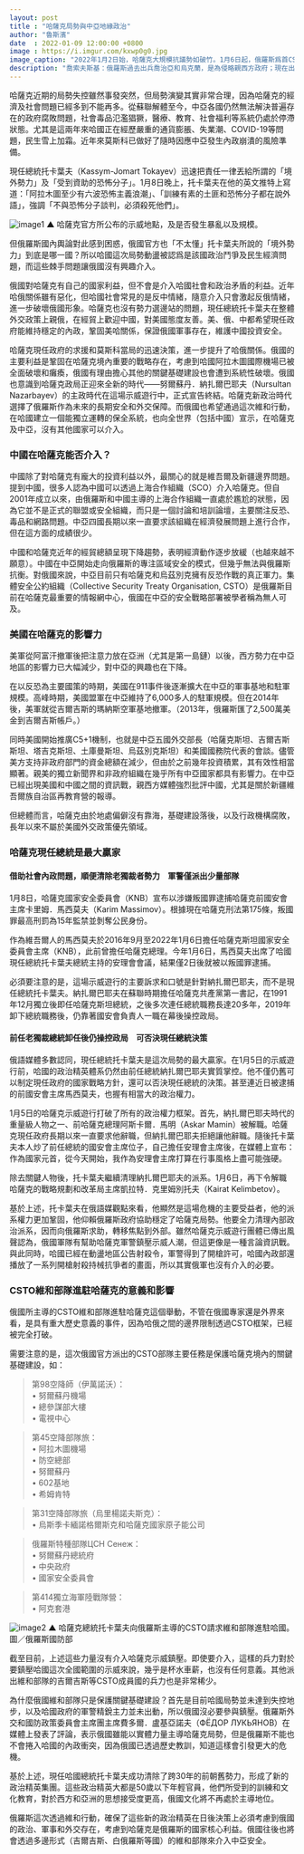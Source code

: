 ```yaml
---
layout: post
title : "哈薩克局勢與中亞地緣政治"
author: "魯斯濱"
date  : 2022-01-09 12:00:00 +0800
image : https://i.imgur.com/kxwp0g0.jpg
image_caption: "2022年1月2日始，哈薩克大規模抗議勢如破竹。1月6日起，俄羅斯爲首CSTO應約出兵鎮壓。"
description: "喬索夫斯基：俄羅斯過去出兵喬治亞和烏克蘭，是為侵略親西方政府；現在出兵哈薩克，則為保護親俄政府。阿布利亞佐夫：中國將在這一波亂局中作壁上觀。"
---
```


哈薩克近期的局勢失控雖然事發突然，但局勢演變其實非常合理，因為哈薩克的經濟及社會問題已經多到不能再多。從蘇聯解體至今，中亞各國仍然無法解決普遍存在的政府腐敗問題，社會毒品氾濫猖獗，醫療、教育、社會福利等系統仍處於停滯狀態。尤其是這兩年來哈國正在經歷嚴重的通貨膨脹、失業潮、COVID-19等問題，民生雪上加霜。近年來莫斯科已做好了隨時因應中亞發生內政崩潰的風險準備。

<!--more-->

現任總統托卡葉夫（Kassym-Jomart Tokayev）迅速把責任一律丟給所謂的「境外勢力」及「受到資助的恐怖分子」。1月8日晚上，托卡葉夫在他的英文推特上寫道：「阿拉木圖至少有六波恐怖主義浪潮」、「訓練有素的土匪和恐怖分子都在說外語」，強調「不與恐怖分子談判，必須殺死他們」。

![image1](https://storage.googleapis.com/stateless-34-84-11-249/2022/01/92ddcd6d-image-1024x813.png)
▲ 哈薩克官方所公布的示威地點，及是否發生暴亂以及規模。

但俄羅斯國內輿論對此感到困惑，俄國官方也「不太懂」托卡葉夫所說的「境外勢力」到底是哪一國？所以哈國這次局勢動盪被認爲是該國政治鬥爭及民生經濟問題，而這些棘手問題讓俄國沒有興趣介入。

俄國對哈薩克有自己的國家利益，但不會是介入哈國社會和政治矛盾的利益。近年哈俄關係雖有惡化，但哈國社會常見的是反中情緒，隨意介入只會激起反俄情緒，進一步破壞俄國形象。哈薩克也沒有勢力選邊站的問題，現任總統托卡葉夫在整體外交政策上親俄，在經貿上歡迎中國，對美國態度友善。美、俄、中都希望現任政府能維持穩定的內政，鞏固美哈關係，保證俄國軍事存在，維護中國投資安全。

哈薩克現任政府的求援和莫斯科當局的迅速決策，進一步提升了哈俄關係。俄國的主要利益是鞏固在哈薩克境內重要的戰略存在，考慮到哈國阿拉木圖國際機場已被全面破壞和癱瘓，俄國有理由擔心其他的關鍵基礎建設也會遭到系統性破壞。俄國也意識到哈薩克政局正迎來全新的時代——努爾蘇丹．納扎爾巴耶夫（Nursultan Nazarbayev）的主政時代在這場示威遊行中，正式宣告終結。哈薩克新政治時代選擇了俄羅斯作為未來的長期安全和外交保障。而俄國也希望通過這次維和行動，在哈國建立一個能獨立運轉的保全系統，也向全世界（包括中國）宣示，在哈薩克及中亞，沒有其他國家可以介入。

### 中國在哈薩克能否介入？

中國除了對哈薩克有龐大的投資利益以外，最關心的就是維吾爾及新疆邊界問題。提到中國，很多人認為中國可以透過上海合作組織（SCO）介入哈薩克。但自2001年成立以來，由俄羅斯和中國主導的上海合作組織一直處於尷尬的狀態，因為它並不是正式的聯盟或安全組織，而只是一個討論和培訓論壇，主要關注反恐、毒品和網路問題。中亞四國長期以來一直要求該組織在經濟發展問題上進行合作，但在這方面的成績很少。

中國和哈薩克近年的經貿總額呈現下降趨勢，表明經濟動作逐步放緩（也越來越不願意）。中國在中亞開始走向俄羅斯的專注區域安全的模式，但幾乎無法與俄羅斯抗衡。對俄國來說，中亞目前只有哈薩克和烏茲別克擁有反恐作戰的真正軍力。集體安全公約組織（Collective Security Treaty Organisation, CSTO）是俄羅斯目前在哈薩克最重要的情報網中心，俄國在中亞的安全戰略部署被學者稱為無人可及。 

### 美國在哈薩克的影響力

美軍從阿富汗撤軍後把注意力放在亞洲（尤其是第一島鏈）以後，西方勢力在中亞地區的影響力已大幅減少，對中亞的興趣也在下降。

在以反恐為主要國策的時期，美國在911事件後逐漸擴大在中亞的軍事基地和駐軍規模。高峰時期，美國盟軍在中亞維持了6,000多人的駐軍規模。但在2014年後，美軍就從吉爾吉斯的瑪納斯空軍基地撤軍。（2013年，俄羅斯匯了2,500萬美金到吉爾吉斯帳戶。）

同時美國開始推廣C5+1機制，也就是中亞五國外交部長（哈薩克斯坦、吉爾吉斯斯坦、塔吉克斯坦、土庫曼斯坦、烏茲別克斯坦）和美國國務院代表的會談。儘管美方支持非政府部門的資金總額在減少，但由於之前幾年投資積累，其有效性相當顯著。親美的獨立新聞界和非政府組織在幾乎所有中亞國家都具有影響力。在中亞已經出現美國和中國之間的資訊戰，親西方媒體強烈批評中國，尤其是關於新疆維吾爾族自治區再教育營的報導。

但總體而言，哈薩克由於地處偏僻沒有靠海，基礎建設落後，以及行政機構腐敗，長年以來不屬於美國外交政策優先領域。

### 哈薩克現任總統是最大贏家

#### 借助社會內政問題，順便清除老獨裁者勢力　軍警僅派出少量部隊

1月8日，哈薩克國家安全委員會（KNB）宣布以涉嫌叛國罪逮捕哈薩克前國安會主席卡里姆．馬西莫夫（Karim Massimov）。根據現在哈薩克刑法第175條，叛國罪最高刑罰為15年監禁並剝奪公民身份。

作為維吾爾人的馬西莫夫於2016年9月至2022年1月6日擔任哈薩克斯坦國家安全委員會主席（KNB），此前曾擔任哈薩克總理。今年1月6日，馬西莫夫出席了哈國現任總統托卡葉夫總統主持的安理會會議，結果僅2日後就被以叛國罪逮捕。

必須要注意的是，這場示威遊行的主要訴求和口號是針對納扎爾巴耶夫，而不是現任總統托卡葉夫。納扎爾巴耶夫在蘇聯時期擔任哈薩克共產黨第一書記，在1991年12月獨立後即任哈薩克斯坦總統，之後多次連任總統職務長達20多年，2019年卸下總統職務後，仍靠著國安會負責人一職在幕後操控政局。

#### 前任老獨裁總統卸任後仍操控政局　可否決現任總統決策

俄語媒體多數認同，現任總統托卡葉夫是這次局勢的最大贏家。在1月5日的示威遊行前，哈國的政治精英體系仍然由前任總統納扎爾巴耶夫實質掌控。他不僅仍舊可以制定現任政府的國家戰略方針，還可以否決現任總統的決策。甚至連近日被逮捕的前國安會主席馬西莫夫，也握有相當大的政治權力。

1月5日的哈薩克示威遊行打破了所有的政治權力框架。首先，納扎爾巴耶夫時代的重量級人物之一、前哈薩克總理阿斯卡爾．馬明（Askar Mamin）被解職。哈薩克現任政府長期以來一直要求他辭職，但納扎爾巴耶夫拒絕讓他辭職。隨後托卡葉夫本人炒了前任總統的國安會主席位子，自己擔任安理會主席後，在媒體上宣布：作為國家元首，從今天開始，我作為安理會主席打算在行事風格上盡可能強硬。

除去關鍵人物後，托卡葉夫繼續清理納扎爾巴耶夫的派系。1月6日，再下令解職哈薩克的戰略規劃和改革局主席凱拉特．克里姆別托夫（Kairat Kelimbetov）。

基於上述，托卡葉夫在俄語媒觀點來看，他顯然是這場危機的主要受益者，他的派系權力更加鞏固，他仰賴俄羅斯政府協助穩定了哈薩克局勢。他要全力清理內部政治派系，因而向俄羅斯求助，轉移焦點到外部。雖然哈薩克示威遊行團體已傳出風聲認為，俄國軍隊有幫助哈薩克軍警鎮壓示威人潮，但這更像是一種言論資訊戰。與此同時，哈國已經在動盪地區公告射殺令，軍警得到了開槍許可，哈國內政部還播放了一系列開槍射殺持械抗爭者的畫面，所以其實俄軍也沒有介入的必要。

### CSTO維和部隊進駐哈薩克的意義和影響

俄國所主導的CSTO維和部隊進駐哈薩克這個舉動，不管在俄國專家還是外界來看，是具有重大歷史意義的事件，因為哈俄之間的邊界限制透過CSTO框架，已經被完全打破。

需要注意的是，這次俄國官方派出的CSTO部隊主要任務是保護哈薩克境內的關鍵基礎建設，如：

> 第98空降師（伊萬諾沃）：<br>
• 努爾蘇丹機場<br>
• 總參謀部大樓<br>
• 電視中心

> 第45空降部隊旅：<br>
• 阿拉木圖機場<br>
• 防空總部<br>
• 努爾蘇丹<br>
• 602基地<br>
• 希姆肯特

> 第31空降部隊旅（烏里楊諾夫斯克）：<br>
• 烏斯季卡緬諾格爾斯克和哈薩克國家原子能公司

> 俄羅斯特種部隊ЦСН Сенеж：<br>
• 努爾蘇丹總統府<br>
• 中央政府<br>
• 國家安全委員會

> 第414獨立海軍陸戰隊營：<br>
• 阿克套港

![image2](https://storage.googleapis.com/stateless-34-84-11-249/2022/01/b32aee0b-60366671_403.jpg)
▲ 哈薩克總統托卡葉夫向俄羅斯主導的CSTO請求維和部隊進駐哈國。圖／俄羅斯國防部

截至目前，上述這些力量沒有介入哈薩克示威鎮壓。即使要介入，這樣的兵力對於要鎮壓哈國這次全國範圍的示威來說，幾乎是杯水車薪，也沒有任何意義。其他派出維和部隊的吉爾吉斯等CSTO成員國的兵力也是非常稀少。

為什麼俄國維和部隊只是保護關鍵基礎建設？首先是目前哈國局勢並未達到失控地步，以及哈國政府的軍警精銳主力並未出動，所以俄國沒必要參與鎮壓。俄羅斯外交和國防政策委員會主席團主席費多爾．盧基亞諾夫（ФЁДОР ЛУКЬЯНОВ）在媒體上發表了評論，表示俄國雖能以實體力量主導哈薩克局勢，但是俄羅斯不能也不會捲入哈國的內政衝突，因為俄國已透過歷史教訓，知道這樣會引發更大的危機。

基於上述，現任哈國總統托卡葉夫成功清除了跨30年的前朝舊勢力，形成了新的政治精英集團。這些政治精英大都是50歲以下年輕官員，他們所受到的訓練和文化教育，對於西方和亞洲的思想接受度更高，俄國文化將不再處於主導地位。

俄羅斯這次透過維和行動，確保了這些新的政治精英在日後決策上必須考慮到俄國的政治、軍事和外交存在，考慮到哈薩克是俄羅斯的國家核心利益。俄國往後也將會透過多邊形式（吉爾吉斯、白俄羅斯等國）的維和部隊來介入中亞安全。

<!--END-->